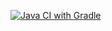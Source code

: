 [![Java CI with Gradle](https://github.com/AVLKarnaukh/bdd2.4/actions/workflows/gradle.yml/badge.svg)](https://github.com/AVLKarnaukh/bdd2.4/actions/workflows/gradle.yml)